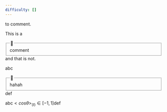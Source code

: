 ```yaml
---
difficulty: []
---
```

to comment.

This is a <fieldset class="inline"><legend class="small">💬</legend><div>comment</div></fieldset> and that is not.

abc<fieldset class="inline"><legend class="small">💬</legend>hahah</fieldset>def

abc$<cos\theta>_{(t)} \in [-1, 1]$def


